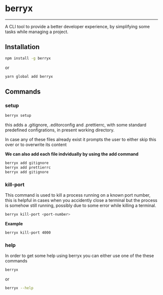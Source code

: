 # berryx

---

A CLI tool to provide a better developer experience, by simplifying some tasks while managing a project.

## Installation

```bash
npm install -g berryx
```

or

```bash
yarn global add berryx
```

## Commands

### setup

```bash
berryx setup
```

this adds a .gitignore, .editorconfig and .prettierrc, with some standard predefined configrations, in present working directory.

In case any of these files already exist it prompts the user to either skip this over or to overwrite its content

**We can also add each file indvidually by using the add command**

```bash
berryx add gitignore
berryx add prettierrc
berryx add gitignore
```

### kill-port

This command is used to kill a process running on a known port number, this is helpful in cases when you accidently close a terminal but the process is somehow still running, possibly due to some error while killing a terminal.

```bash
berryx kill-port <port-number>
```

**Example**

```bash
berryx kill-port 4000
```

### help

In order to get some help using berryx you can either use one of the these commands

```bash
berryx
```

or

```bash
berryx --help
```
